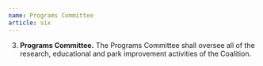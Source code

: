 ```yaml
---
name: Programs Committee
article: six
---
```


3. **Programs Committee.** The Programs Committee shall oversee all of the research, educational and park improvement activities of the Coalition.